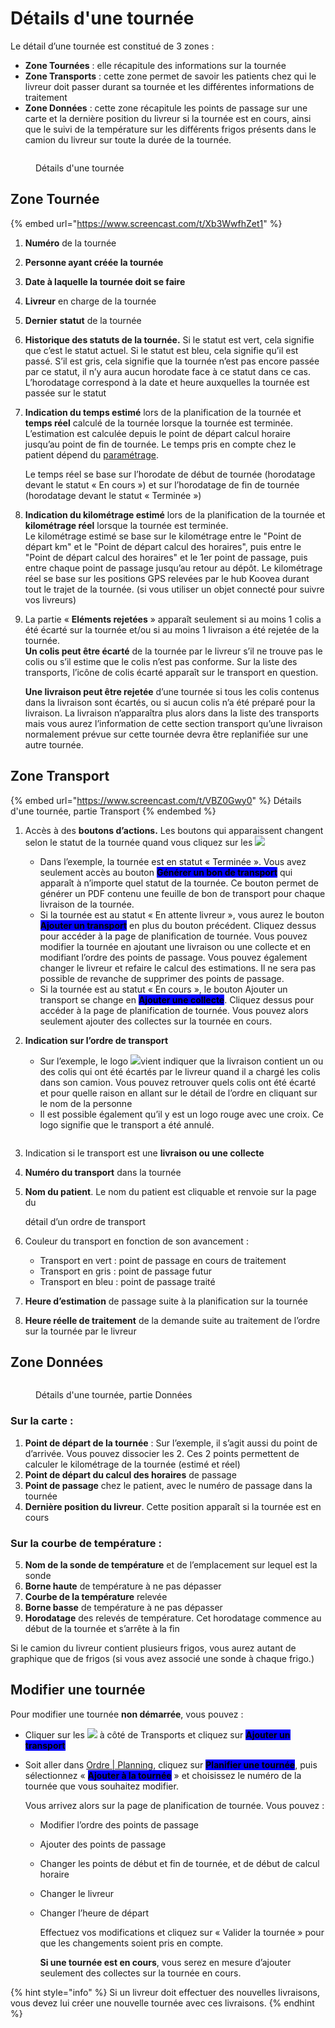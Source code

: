 # Détails d'une tournée

Le détail d’une tournée est constitué de 3 zones :

* **Zone Tournées** : elle récapitule des informations sur la tournée
* **Zone Transports** : cette zone permet de savoir les patients chez qui le livreur doit passer durant sa tournée et les différentes informations de traitement
* **Zone Données** : cette zone récapitule les points de passage sur une carte et la dernière position du livreur si la tournée est en cours, ainsi que le suivi de la température sur les différents frigos présents dans le camion du livreur sur toute la durée de la tournée.

<figure><img src="../../../../.gitbook/assets/Formations CLB12.png" alt=""><figcaption><p>Détails d'une tournée</p></figcaption></figure>

## Zone Tournée

{% embed url="https://www.screencast.com/t/Xb3WwfhZet1" %}

1. **Numéro** de la tournée
2. **Personne ayant créée la tournée**
3. **Date à laquelle la tournée doit se faire**
4. **Livreur** en charge de la tournée
5. **Dernier** **statut** de la tournée
6. **Historique des statuts de la tournée.** Si le statut est vert, cela signifie que c’est le statut actuel. Si le statut est bleu, cela signifie qu’il est passé. S’il est gris, cela signifie que la tournée n’est pas encore passée par ce statut, il n’y aura aucun horodate face à ce statut dans ce cas. L’horodatage correspond à la date et heure auxquelles la tournée est passée sur le statut
7.  **Indication du temps estimé** lors de la planification de la tournée et **temps réel** calculé de la tournée lorsque la tournée est terminée.\
    L’estimation est calculée depuis le point de départ calcul horaire jusqu’au point de fin de tournée. Le temps pris en compte chez le patient dépend du [paramétrage](../../../parametrage/tournees.md).

    Le temps réel se base sur l’horodate de début de tournée (horodatage devant le statut « En cours ») et sur l’horodatage de fin de tournée (horodatage devant le statut « Terminée »)
8. **Indication du kilométrage estimé** lors de la planification de la tournée et **kilométrage réel** lorsque la tournée est terminée.\
   Le kilométrage estimé se base sur le kilométrage entre le "Point de départ km" et le "Point de départ calcul des horaires", puis entre le "Point de départ calcul des horaires" et le 1er point de passage, puis entre chaque point de passage jusqu’au retour au dépôt. Le kilométrage réel se base sur les positions GPS relevées par le hub Koovea durant tout le trajet de la tournée. (si vous utiliser un objet connecté pour suivre vos livreurs)
9.  La partie « **Eléments rejetées** » apparaît seulement si au moins 1 colis a été écarté sur la tournée et/ou si au moins 1 livraison a été rejetée de la tournée. \
    **Un colis peut être écarté** de la tournée par le livreur s’il ne trouve pas le colis ou s’il estime que le colis n’est pas conforme. Sur la liste des transports, l’icône de colis écarté apparaît sur le transport en question.

    **Une livraison peut être rejetée** d’une tournée si tous les colis contenus dans la livraison sont écartés, ou si aucun colis n’a été préparé pour la livraison. La livraison n’apparaîtra plus alors dans la liste des transports mais vous aurez l’information de cette section transport qu’une livraison normalement prévue sur cette tournée devra être replanifiée sur une autre tournée.

## Zone Transport

{% embed url="https://www.screencast.com/t/VBZ0Gwy0" %}
Détails d'une tournée, partie Transport
{% endembed %}

1. Accès à des **boutons d’actions.** Les boutons qui apparaissent changent selon le statut de la tournée quand vous cliquez sur les ![](<../../../../.gitbook/assets/Capture d’écran 2023-02-06 à 12.07.16.png>)&#x20;
   * Dans l’exemple, la tournée est en statut « Terminée ». Vous avez seulement accès au bouton <mark style="background-color:blue;">**Générer un bon de transport**</mark> qui apparaît à n’importe quel statut de la tournée. Ce bouton permet de générer un PDF contenu une feuille de bon de transport pour chaque livraison de la tournée.
   * Si la tournée est au statut « En attente livreur », vous aurez le bouton <mark style="background-color:blue;">**Ajouter un transport**</mark> en plus du bouton précédent. Cliquez dessus pour accéder à la page de planification de tournée. Vous pouvez modifier la tournée en ajoutant une livraison ou une collecte et en modifiant l’ordre des points de passage. Vous pouvez également changer le livreur et refaire le calcul des estimations. Il ne sera pas possible de revanche de supprimer des points de passage.
   * Si la tournée est au statut « En cours », le bouton Ajouter un transport se change en <mark style="background-color:blue;">**Ajouter une collecte**</mark>. Cliquez dessus pour accéder à la page de planification de tournée. Vous pouvez alors seulement ajouter des collectes sur la tournée en cours.
2.  **Indication sur l’ordre de transport**

    * Sur l’exemple, le logo ![](<../../../../.gitbook/assets/colis écarté>)vient indiquer que la livraison contient un ou des colis qui ont été écartés par le livreur quand il a chargé les colis dans son camion. Vous pouvez retrouver quels colis ont été écarté et pour quelle raison en allant sur le détail de l’ordre en cliquant sur le nom de la personne
    * Il est possible également qu’il y est un logo rouge avec une croix. Ce logo signifie que le transport a été annulé.\
      &#x20;

    <figure><img src="../../../../.gitbook/assets/Capture d’écran 2023-02-03 à 16.55.40.png" alt=""><figcaption></figcaption></figure>
3. Indication si le transport est une **livraison ou une collecte**
4. **Numéro du transport** dans la tournée
5.  **Nom du patient**. Le nom du patient est cliquable et renvoie sur la page du

    détail d’un ordre de transport
6. Couleur du transport en fonction de son avancement :
   * Transport en vert : point de passage en cours de traitement
   * Transport en gris : point de passage futur
   * Transport en bleu : point de passage traité
7. **Heure d’estimation** de passage suite à la planification sur la tournée
8. **Heure réelle de traitement** de la demande suite au traitement de l’ordre sur la tournée par le livreur

## Zone Données

<figure><img src="../../../../.gitbook/assets/Formations CLB15.png" alt=""><figcaption><p>Détails d'une tournée, partie Données</p></figcaption></figure>

### Sur la carte :

1. **Point de départ de la tournée** : Sur l’exemple, il s’agit aussi du point de d’arrivée. Vous pouvez dissocier les 2. Ces 2 points permettent de calculer le kilométrage de la tournée (estimé et réel)
2. **Point de départ du calcul des horaires** de passage
3. **Point de passage** chez le patient, avec le numéro de passage dans la tournée
4. **Dernière position du livreur**. Cette position apparaît si la tournée est en cours

### Sur la courbe de température :&#x20;

5. **Nom de la sonde de température** et de l’emplacement sur lequel est la sonde
6. **Borne haute** de température à ne pas dépasser
7. **Courbe de la température** relevée
8. **Borne basse** de température à ne pas dépasser
9. **Horodatage** des relevés de température. Cet horodatage commence au début de la tournée et s’arrête à la fin

Si le camion du livreur contient plusieurs frigos, vous aurez autant de graphique que de frigos (si vous avez associé une sonde à chaque frigo.)

## Modifier une tournée

Pour modifier une tournée **non démarrée**, vous pouvez :

* Cliquer sur les ![](<../../../../.gitbook/assets/Capture d’écran 2023-02-06 à 12.07.16.png>) à côté de Transports et cliquez sur <mark style="background-color:blue;">**Ajouter un transport**</mark>
*   Soit aller dans [Ordre | Planning](../planning.md), cliquez sur <mark style="background-color:blue;">**Planifier une tournée**</mark>, puis sélectionnez « <mark style="background-color:blue;">**Ajouter à la tournée**</mark> » et choisissez le numéro de la tournée que vous souhaitez modifier.

    Vous arrivez alors sur la page de planification de tournée. Vous pouvez :

    * Modifier l’ordre des points de passage
    * Ajouter des points de passage
    * Changer les points de début et fin de tournée, et de début de calcul horaire
    * Changer le livreur
    *   Changer l’heure de départ

        Effectuez vos modifications et cliquez sur « Valider la tournée » pour que les changements soient pris en compte.

        **Si une tournée est en cours**, vous serez en mesure d’ajouter seulement des collectes sur la tournée en cours.

{% hint style="info" %}
Si un livreur doit effectuer des nouvelles livraisons, vous devez lui créer une nouvelle tournée avec ces livraisons.
{% endhint %}
